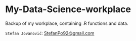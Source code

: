 My-Data-Science-workplace
=========================
Backup of my workplace, containing .R functions and data.

`Stefan Jovanović`: StefanPo92@gmail.com    
